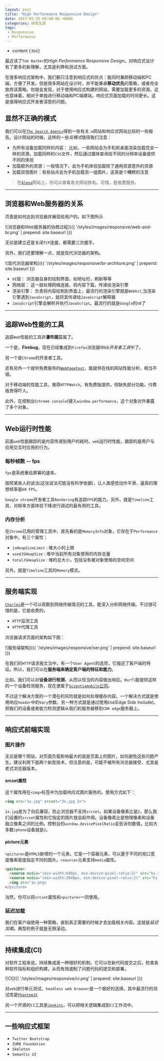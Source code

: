 ```yaml
---
layout: post
title: "High Performance Responsive Design"
date: 2017-05-25 09:00:00 +0800 
categories: 研究生涯
tags: 
 - Responsive
 - Performance
---
```

* content
{:toc}

最近读了`Tom Barker`的*High Performance Responsive Design*。对响应式设计有了更多的新理解，尤其是利弊和测试方面。

在很多响应式架构中，我们都只注意到响应式的优点：能同时兼顾移动端和PC端，方便了开发。但是很多网站在设计时，并不能秉承**移动优先**的策略，或者完全放弃该策略。你就会发现，对于使用响应式构建的网站，需要加载更多的资源。这也意味着，相对于单独进行移动端和PC端建站，响应式页面加载的时间更长。这是值得响应式开发者深思的问题。

<!-- more -->

## 显然不正确的模式

我们可以在[`The Search Agency`](https://www.thesearchagency.com/our-work/white-papers/)得到一些有关`.m`网站和响应式网站比较的一些报告。设计网站的时候，这样的一些*反模式*值得我们注意：

- 为所有设备加载同样的内容： 比如，一些网站会为手机和桌面渲染加载完全一样的资源。加载同样的`CSS`文件，然后通过媒体查询给不同的分辨率设备提供不同的体验
- 加载额外的资源：一般情况下，会为手机体验加载除了通用资源意外的资源
- 加载双倍图片：有些站点会为手机加载另一组图片，这真是个糟糕的注意

> 在[`Alexa`](http://www.alexa.com/)网站上，你可以查看各大网站排名。可惜，是收费服务。

---

## 浏览器和Web服务器的关系

页面是如何达到浏览器并展现给用户的。如下图所示

![浏览器和Web服务器的协商过程]({{ '/styles/images/responsive/web-and-br.png' | prepend: site.baseurl }})

无论是建立还是关闭`TCP`连接，都需要三次握手。

另外，我们还要理解一点，就是现代浏览器的架构。

![现代浏览器架构]({{ '/styles/images/responsive/br-architure.png' | prepend: site.baseurl }})

+ `UI`层： 浏览器自身的绘制界面，如地址栏，刷新等等
+ 网络层： 这一层处理网络连接，将内容下载，传递给渲染引擎
+ 渲染引擎： 负责将内容绘制到界面上，最流行的渲染引擎就是`Webkit`,当渲染引擎遇到`JavaScript`，就将其传递给`JavaScript`解释器
+ `JavaScript`引擎会解析并执行`JavaScript`。最流行的就是`Google`的`V8`了

---

## 追踪Web性能的工具

追踪`Web`性能的工具非**瀑布图**莫属了。

一个是，**Firebug**，现在已经集成到`Firefox`浏览器*Web开发者工具*中了。

另一个是`Chrome`的开发者工具。

还有另外一个提供免费服务的[`WebPageTest`](http://www.webpagetest.org/)，能提供在线的网站性能分析，相当不错。

对于移动端的性能工具，推荐`HTTPWatch`。有免费版提供，但缺失部分功能。付费版贵得吓人。

此外，在控制台(`chrome console`)键入`window.performance`，这个对象对外暴露了多个对象。

---

## Web运行时性能

前面`web`性能跟踪的是内容传递到用户的耗时。`web`运行时性能，跟踪的是用户与应用交互时应用的行为。

### 每秒帧数 -- fps

`fps`是系统重绘屏幕的速率。

按照某些人的说法(这张说法可能没有科学依据)，让人类感觉动作平滑、逼真的理想帧率是`60 FPS`。

`Google chrome`开发者工具`Rendering`有追踪`FPS`的能力。另外，就是`Timeline`工具，对帧率方面体验下降进行调试的最有用的工具。

### 内存分析

在`Chrome`已用的管理工具中，首先看的是`MemoryInfo`对象，它存在于`Performance`对象中。有三个属性：

+ `jsHeapSizeLimit` : 堆大小的上限
+ `usedJSHeapSize` : 堆中当前所有对象使用的内存总量
+ `totalJSHeapSize` : 堆的总大小，包括没有被对象使用的空闲空间

另外，就是`Timeline`工具的`Memory`模式。

---

## 服务端实现

[`Charles`](https://www.charlesproxy.com/)是一个可以观察到网络传输情况的工具，能深入分析网络传输。不过很可惜的是，它是收费的。

+ `HTTP`监测工具
+ `HTTP`代理工具

浏览器请求页面的架构如下图：

![服务端架构]({{ '/styles/images/responsive/ser.png' | prepend: site.baseurl }})

在我们的`HTTP`请求报文当中，有一个`User Agent`的选项，它描述了客户端的特征。所以，我们可以在**服务端来确定客户端的特征和能力**。

比如，我们可以对**设备进行检测**，从而以恰当的内容做出响应。`Wurfl`能提供这样的一个设备检测服务，现在隶属于[`Scientiamobile`公司](https://www.scientiamobile.com/)。

不过这个解决方案的一个潜在的风险就是如何处理缓存内容。一个解决方式就是使用响应`header`中的`Vary`参数。另一种方式就是通过使用`ESA`(Edge Side Include)，把我们的设备或者能力检测逻辑从我们的服务器移到`CDN edge`服务器上。

---

## 响应式前端实现

### 图片操作

无论是哪个网站，对页面负载影响最大的就是页面上的图片。如何避免这些问题产生。建议利用下面两个新型技术，但注意的是，可能不被所有浏览器接受，尤其是老式浏览器版本。

#### srcset属性

这个属性用在`<img>`标签中为加载响应式图片服务的。使用方式如下：

```html
<img src="1x.jpg" srcset="2x.jpg 2x">
```

`1x.jpg`是为了向后兼容，防止浏览器不支持`srcset`。如果设备像素比是`2`，那么我们设置的`srcset`属性和它指定的图片就会起作用。设备像素比是物理像素和设备独立像素之间的比例。控制台的`window.devicePixelRatio`会告诉你数值，比如大多数`iphone`设备就是`2`。

#### picture元素

`<picture>`是`HTML5`新增的一个元素。它是一个容器元素，可以基于不同的视口宽度像素密度指定不同的图片。`<source>`元素支持`media`属性。

```html
<picture>
  <source media="(min-width:640px, min-device-pixel-ratio:2)" src="hi-res_small.jpg">
  <source media="(min-width:2048px, min-device-pixel-ratio:2)" src="hi-res_large.jpg">
  <img src="1x.png>
</picture>
```

当然，你可以将`srcset`属性和`<picture>`一同使用。


### 延迟加载

我们在客户端使用一种策略，直到真正需要的时候才去加载相关内容。这就是*延迟加载*。典型的例子就是无限滚动。

---

## 持续集成(CI)

对软件工程来说，持续集成是一种很好的机制。它可以在新代码提交之后，检查各种软件指标和组织构建，从而有效遏制了问题代码的提交和部署。

![CI]({{ '/styles/images/responsive/ci.png' | prepend: site.baseurl }})

对`web`进行单元测试，`headless web browser`是一个极好的选择。其中最流行的测试库是[`PhantomJS`](http://phantomjs.org/)

另一个开源的`CI`工具是[`Jenkins`](https://jenkins.io/)，可以把相关逻辑集成到`CI`工作流中。

---

## 一些响应式框架

+ `Twitter Bootstrap`
+ `ZURB Foundation`
+ `Skeleton`
+ `Semantic UI`

